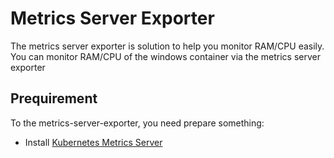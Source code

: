 # Metrics Server Exporter

The metrics server exporter is solution to help you monitor RAM/CPU easily.  
You can monitor RAM/CPU of the windows container via the metrics server exporter


## Prequirement

To the metrics-server-exporter, you need prepare something:

 - Install [Kubernetes Metrics Server](https://github.com/kubernetes-sigs/metrics-server)